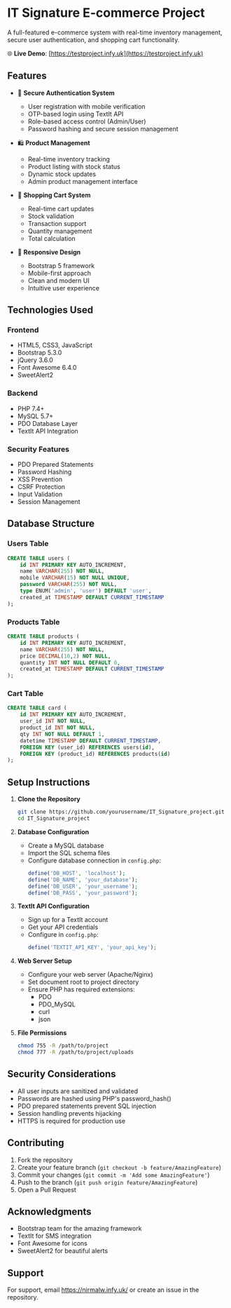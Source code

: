 # IT Signature E-commerce Project

A full-featured e-commerce system with real-time inventory management, secure user authentication, and shopping cart functionality.

🌐 **Live Demo**: [https://testproject.infy.uk](https://testproject.infy.uk)

## Features

- 🔐 **Secure Authentication System**
  - User registration with mobile verification
  - OTP-based login using TextIt API
  - Role-based access control (Admin/User)
  - Password hashing and secure session management

- 🛍️ **Product Management**
  - Real-time inventory tracking
  - Product listing with stock status
  - Dynamic stock updates
  - Admin product management interface

- 🛒 **Shopping Cart System**
  - Real-time cart updates
  - Stock validation
  - Transaction support
  - Quantity management
  - Total calculation

- 📱 **Responsive Design**
  - Bootstrap 5 framework
  - Mobile-first approach
  - Clean and modern UI
  - Intuitive user experience

## Technologies Used

### Frontend
- HTML5, CSS3, JavaScript
- Bootstrap 5.3.0
- jQuery 3.6.0
- Font Awesome 6.4.0
- SweetAlert2

### Backend
- PHP 7.4+
- MySQL 5.7+
- PDO Database Layer
- TextIt API Integration

### Security Features
- PDO Prepared Statements
- Password Hashing
- XSS Prevention
- CSRF Protection
- Input Validation
- Session Management

## Database Structure

### Users Table
```sql
CREATE TABLE users (
    id INT PRIMARY KEY AUTO_INCREMENT,
    name VARCHAR(255) NOT NULL,
    mobile VARCHAR(15) NOT NULL UNIQUE,
    password VARCHAR(255) NOT NULL,
    type ENUM('admin', 'user') DEFAULT 'user',
    created_at TIMESTAMP DEFAULT CURRENT_TIMESTAMP
);
```

### Products Table
```sql
CREATE TABLE products (
    id INT PRIMARY KEY AUTO_INCREMENT,
    name VARCHAR(255) NOT NULL,
    price DECIMAL(10,2) NOT NULL,
    quantity INT NOT NULL DEFAULT 0,
    created_at TIMESTAMP DEFAULT CURRENT_TIMESTAMP
);
```

### Cart Table
```sql
CREATE TABLE card (
    id INT PRIMARY KEY AUTO_INCREMENT,
    user_id INT NOT NULL,
    product_id INT NOT NULL,
    qty INT NOT NULL DEFAULT 1,
    datetime TIMESTAMP DEFAULT CURRENT_TIMESTAMP,
    FOREIGN KEY (user_id) REFERENCES users(id),
    FOREIGN KEY (product_id) REFERENCES products(id)
);
```

## Setup Instructions

1. **Clone the Repository**
   ```bash
   git clone https://github.com/yourusername/IT_Signature_project.git
   cd IT_Signature_project
   ```

2. **Database Configuration**
   - Create a MySQL database
   - Import the SQL schema files
   - Configure database connection in `config.php`:
     ```php
     define('DB_HOST', 'localhost');
     define('DB_NAME', 'your_database');
     define('DB_USER', 'your_username');
     define('DB_PASS', 'your_password');
     ```

3. **TextIt API Configuration**
   - Sign up for a TextIt account
   - Get your API credentials
   - Configure in `config.php`:
     ```php
     define('TEXTIT_API_KEY', 'your_api_key');
     ```

4. **Web Server Setup**
   - Configure your web server (Apache/Nginx)
   - Set document root to project directory
   - Ensure PHP has required extensions:
     - PDO
     - PDO_MySQL
     - curl
     - json

5. **File Permissions**
   ```bash
   chmod 755 -R /path/to/project
   chmod 777 -R /path/to/project/uploads
   ```

## Security Considerations

- All user inputs are sanitized and validated
- Passwords are hashed using PHP's password_hash()
- PDO prepared statements prevent SQL injection
- Session handling prevents hijacking
- HTTPS is required for production use

## Contributing

1. Fork the repository
2. Create your feature branch (`git checkout -b feature/AmazingFeature`)
3. Commit your changes (`git commit -m 'Add some AmazingFeature'`)
4. Push to the branch (`git push origin feature/AmazingFeature`)
5. Open a Pull Request

## Acknowledgments

- Bootstrap team for the amazing framework
- TextIt for SMS integration
- Font Awesome for icons
- SweetAlert2 for beautiful alerts

## Support

For support, email https://nirmalw.infy.uk/ or create an issue in the repository.